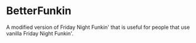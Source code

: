 # BetterFunkin
A modified version of Friday Night Funkin' that is useful for people that use vanilla Friday Night Funkin'.
